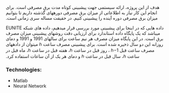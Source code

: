 &#x202b; هدف از این پروژه، ارائه سیستمی جهت پیشبینی کوتاه مدت برق مصرفی است. برای انجام این کار نیاز به اطلاعاتی از میزان برق مصرفی دورههای گذشته داریم تا بتوانیم میزان برق مصرفی دوره آینده را پیشبینی کنیم. در حقیقت مساله سری زمانی است. 

&#x202b; داده هایی که در اینجا برای پیشبینی مورد بررسی قرار میدهیم، داده های شبکه EUNITE میباشد که یک پایگاه داده استاندارد برای ارزیابی دقت روشهای پیشبینی میزان مصرف برق است. در این پایگاه میزان مصرف هر نیم ساعت برای سالهای 1991 و 1991 و دمای روزانه این دو سال ذخیره شده است. برای پیشبینی مصرف ساعت ℎ میتوان از دادههای مصرف ساعت قبل ℎ−1 ، روز قبل در ساعت  ℎ، هفته قبل در ساعت  ℎ، ماه قبل در ساعت  ℎ، سال قبل در ساعت ℎ و دمای هر یک از آن ساعات استفاده کرد.

### Technologies:
  * Matlab
  * Neural Network
